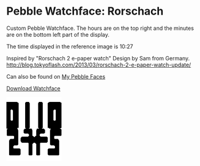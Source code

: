 Pebble Watchface: Rorschach
================

Custom Pebble Watchface. The hours are on the top right and the minutes are on the bottom left part of the display.

The time displayed in the reference image is 10:27

Inspired by "Rorschach 2 e-paper watch"
Design by Sam from Germany.
http://blog.tokyoflash.com/2013/03/rorschach-2-e-paper-watch-update/

Can also be found on [My Pebble Faces](http://www.mypebblefaces.com/?auID=743&aName=dansl&pageTitle=Faces%20by%20dansl)

[Download Watchface](https://github.com/dansl/pebble-silly-walk/blob/master/rorschach/rorschach.pbw?raw=true)

![Watchface](/reference.png)
